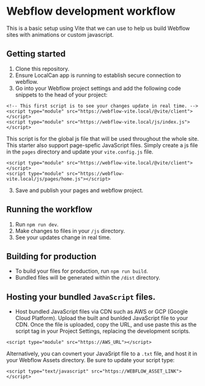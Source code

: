 # Webflow development workflow

This is a basic setup using Vite that we can use to help us build Webflow sites with animations or custom javascript.

## Getting started

1. Clone this repository.
2. Ensure LocalCan app is running to establish secure connection to webflow.
3. Go into your Webflow project settings and add the following code snippets to the head of your project:

```
<!-- This first script is to see your changes update in real time. -->
<script type="module" src="https://webflow-vite.local/@vite/client"></script>
<script type="module" src="https://webflow-vite.local/js/index.js"></script>
```

This script is for the global js file that will be used throughout the whole site. This starter also support page-spefic JavaScript files. Simply create a js file in the `pages` directory and update your `vite.config.js` file.

```
<script type="module" src="https://webflow-vite.local/@vite/client"></script>
<script type="module" src="https://webflow-vite.local/js/pages/home.js"></script>
```

3. Save and publish your pages and webflow project.

## Running the workflow

1. Run `npm run dev`.
2. Make changes to files in your `/js` directory.
3. See your updates change in real time.

## Building for production

- To build your files for production, run `npm run build`.
- Bundled files will be generated within the `/dist` directory.

## Hosting your bundled `JavaScript` files.

- Host bundled JavaScript files via CDN such as AWS or GCP (Google Cloud Platform). Upload the built and bunlded JavaScript file to your CDN. Once the file is uploaded, copy the URL, and use paste this as the script tag in your Project Settings, replacing the development scripts.

`<script type="module" src="https://AWS_URL"></script>`

Alternatively, you can covnert your JavaSript file to a `.txt` file, and host it in your Webflow Assets directory. Be sure to update your script type:

`<script type="text/javascript" src="https://WEBFLOW_ASSET_LINK"></script>`
